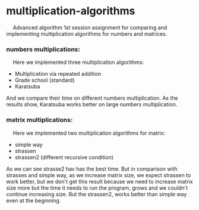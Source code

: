 # multiplication-algorithms
&emsp; Advanced algorithm 1st session assignment for comparing and implementing multiplication algorithms for numbers and matrices.
### numbers multiplications:<br/>
&emsp; Here we implemented three multiplication algorithms:
- Multiplication via repeated addition
- Grade school (standard)
- Karatsuba

And we compare their time on different numbers multiplication. As the results show, Karatsuba works better on large numbers multiplication.
<br/>
### matrix multiplications:<br/>
&emsp; Here we implemented two multiplication algorithms for matrix:
- simple way
- strassen
- strassen2 (different recursive condition)

As we can see strasse2 hav has the best time. But in comparison with strasses and simple way, as we increase matrix size, we expect strassen to work better, but we don't get 
this result because we need to increase matrix size more but the time it needs to run the program, grows and we couldn't continue increasing size. But the strassen2, works 
better than simple way even at the beginning.
